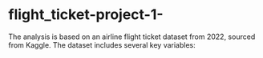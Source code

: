 # flight_ticket-project-1-
The analysis is based on an airline flight ticket dataset from 2022, sourced from Kaggle. The dataset includes several key variables:
